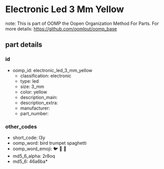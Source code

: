 # Electronic Led 3 Mm Yellow  

note: This is part of OOMP the Oopen Organization Method For Parts. For more details: https://github.com/oomlout/oomp_base

##  part details





### id
* oomp_id: electronic_led_3_mm_yellow
  * classification: electronic
  * type: led
  * size: 3_mm
  * color: yellow
  * description_main: 
  * description_extra: 
  * manufacturer: 
  * part_number: 

### other_codes
* short_code: l3y
* oomp_word: bird trumpet spaghetti
* oomp_word_emoji: :bird: :trumpet: :spaghetti:
* md5_6_alpha: 2r8oq
* md5_6: 46a6ba* 